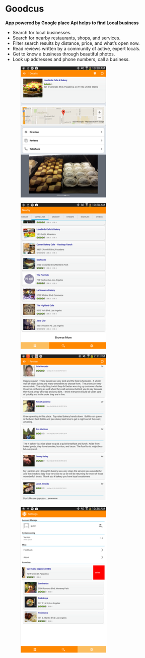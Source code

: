 Goodcus
=======
<b>App powered by Google place Api helps to find Local business</b></br>
<ul>
 <li>Search for local businesses.</li>
 <li>Search for nearby restaurants, shops, and services.</li>
 <li>Filter search results by distance, price, and what’s open now.</li>
 <li>Read reviews written by a community of active, expert locals.</li>
 <li> Get to know a business through beautiful photos.</li>
 <li>Look up addresses and phone numbers, call a business.</li>
<ul>

![Detail page](https://github.com/jovizhen/Goodcus/blob/master/sample/detail_page.png)

![Nearby page](https://github.com/jovizhen/Goodcus/blob/master/sample/nearby_page.png)

![Review Page](https://github.com/jovizhen/Goodcus/blob/master/sample/review_page.png)

![Setting page](https://github.com/jovizhen/Goodcus/blob/master/sample/setting_page.png)
